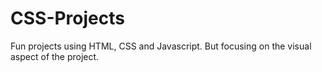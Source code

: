 # CSS-Projects

Fun projects using HTML, CSS and Javascript. But focusing on the visual aspect of the project.
